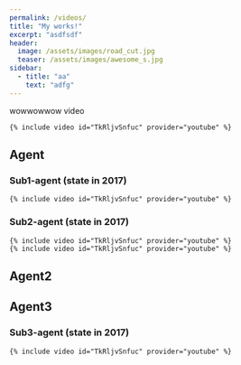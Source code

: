 ```yaml
---
permalink: /videos/
title: "My works!"
excerpt: "asdfsdf"
header:
  image: /assets/images/road_cut.jpg
  teaser: /assets/images/awesome_s.jpg
sidebar:
  - title: "aa"
    text: "adfg"
---
```

wowwowwow video

    {% include video id="TkRljvSnfuc" provider="youtube" %}

## Agent
### Sub1-agent (state in 2017)
    {% include video id="TkRljvSnfuc" provider="youtube" %}
    
### Sub2-agent (state in 2017)
    {% include video id="TkRljvSnfuc" provider="youtube" %}
    {% include video id="TkRljvSnfuc" provider="youtube" %}



## Agent2

## Agent3
### Sub3-agent (state in 2017)
    {% include video id="TkRljvSnfuc" provider="youtube" %}
